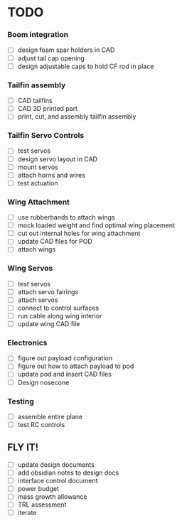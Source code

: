 # TODO

### Boom integration
- [ ] design foam spar holders in CAD
- [ ] adjust tail cap opening
- [ ] design adjustable caps to hold CF rod in place

### Tailfin assembly
- [ ] CAD tailfins
- [ ] CAD 3D printed part
- [ ] print, cut, and assembly tailfin assembly

### Tailfin Servo Controls
- [ ] test servos
- [ ] design servo layout in CAD
- [ ] mount servos
- [ ] attach horns and wires
- [ ] test actuation

### Wing Attachment
- [ ] use rubberbands to attach wings
- [ ] mock loaded weight and find optimal wing placement
- [ ] cut out internal holes for wing attachment
- [ ] update CAD files for POD
- [ ] attach wings

### Wing Servos
- [ ] test servos
- [ ] attach servo fairings
- [ ] attach servos
- [ ] connect to control surfaces
- [ ] run cable along wing interior
- [ ] update wing CAD file

### Electronics
- [ ] figure out payload configuration
- [ ] figure out how to attach payload to pod
- [ ] update pod and insert CAD files
- [ ] Design nosecone

### Testing
- [ ] assemble entire plane
- [ ] test RC controls

## FLY IT!

- [ ] update design documents
- [ ] add obsidian notes to design docs
- [ ] interface control document
- [ ] power budget
- [ ] mass growth allowance
- [ ] TRL assessment
- [ ] iterate